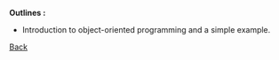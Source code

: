 **Outlines :**

- Introduction to object-oriented programming and a simple example.

[Back](../README.md)
